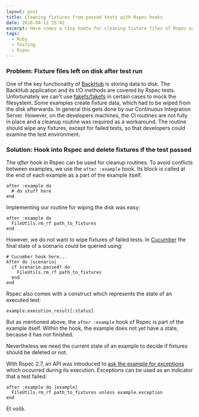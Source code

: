 ```yaml
---
layout: post
title: Cleaning fixtures from passed tests with Rspec hooks
date: 2016-04-12 15:42
excerpt: Here comes a tiny howto for cleaning fixture files of Rspec examples within hooks. The fixtures shall be kept if the test fails.
tags:
  - Ruby
  - Testing
  - Rspec
---
```


### Problem: Fixture files left on disk after test run

One of the key functionality of [BackHub](https://backhub.co) is storing data to disk.
The BackHub application and its I/O methods are covered by Rspec tests. Unfortunately we can't use
[fakefs/fakefs](https://github.com/fakefs/fakefs) in certain cases to mock the filesystem.
Some examples create fixture data, which had to be wiped from the disk afterwards.
In general this gets done by our Continuous Integration Server. However, on the developers machines, the CI routines
are not fully in place and a cleanup routine was required as a workaround. The routine should wipe any fixtures,
except for failed tests, so that developers could examine the test environment.

### Solution: Hook into Rspec and delete fixtures if the test passed

The _after_ hook in Rspec can be used for cleanup routines. To avoid conflicts between examples, we use the
`after :example` hook. Its block is called at the end of each example as a part of the example itself.

    after :example do
      # do stuff here
    end

Implementing our routine for wiping the disk was easy:

    after :example do
      FileUtils.rm_rf path_to_fixtures
    end

However, we do not want to wipe fixtures of failed tests. In [Cucumber](https://github.com/cucumber/cucumber/wiki/Hooks)
the final state of a scenario could be queried using:

    # Cucumber hook here...
    After do |scenario|
      if scenario.passed? do
        FileUtils.rm_rf path_to_fixtures
      end
    end

Rspec also comes with a construct which represents the state of an executed test:

    example.execution_result[:status]

But as mentioned above, the `after :example` hook of Rspec is part of the example itself. Within the hook, the example
does not yet have a state, because it has not finished.

Nevertheless we need the current state of an example to decide if fixtures should be deleted or not.

With Rspec 2.7, an API was introduced to [ask the example for exceptions](https://github.com/rspec/rspec-core/issues/401)
which occurred during its execution. Exceptions can be used as an indicator that a test failed:

    after :example do |example|
      FileUtils.rm_rf path_to_fixtures unless example.exception
    end

Et voilà.
